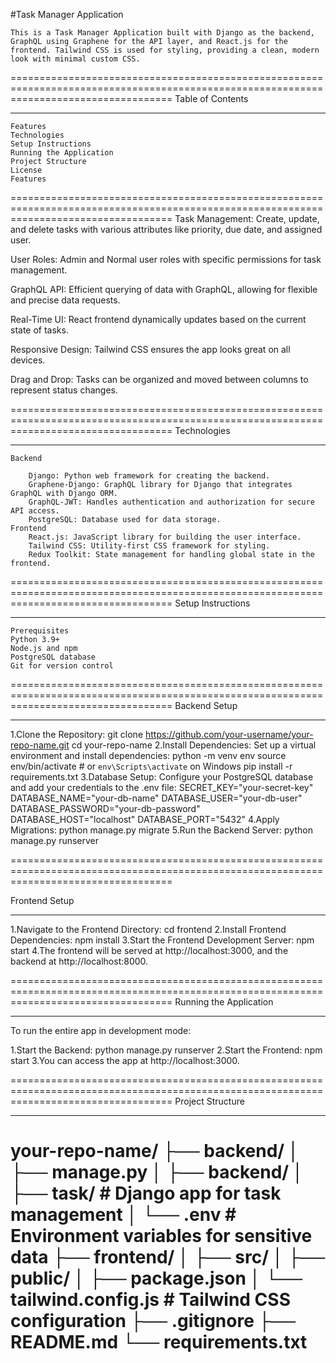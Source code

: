 
#Task Manager Application 


    This is a Task Manager Application built with Django as the backend, GraphQL using Graphene for the API layer, and React.js for the frontend. Tailwind CSS is used for styling, providing a clean, modern look with minimal custom CSS.
========================================================================================================================================
Table of Contents
*****************
    Features
    Technologies
    Setup Instructions
    Running the Application
    Project Structure
    License
    Features


========================================================================================================================================
Task Management: Create, update, and delete tasks with various attributes like priority, due date, and assigned user.

User Roles: Admin and Normal user roles with specific permissions for task management.

GraphQL API: Efficient querying of data with GraphQL, allowing for flexible and precise data requests.

Real-Time UI: React frontend dynamically updates based on the current state of tasks.

Responsive Design: Tailwind CSS ensures the app looks great on all devices.

Drag and Drop: Tasks can be organized and moved between columns to represent status changes.

========================================================================================================================================
Technologies
************
    Backend
    
        Django: Python web framework for creating the backend.
        Graphene-Django: GraphQL library for Django that integrates GraphQL with Django ORM.
        GraphQL-JWT: Handles authentication and authorization for secure API access.
        PostgreSQL: Database used for data storage.
    Frontend
        React.js: JavaScript library for building the user interface.
        Tailwind CSS: Utility-first CSS framework for styling.
        Redux Toolkit: State management for handling global state in the frontend.
========================================================================================================================================
Setup Instructions
******************
    Prerequisites
    Python 3.9+
    Node.js and npm
    PostgreSQL database
    Git for version control
========================================================================================================================================
Backend Setup
*************

1.Clone the Repository:
    git clone https://github.com/your-username/your-repo-name.git
    cd your-repo-name
2.Install Dependencies: Set up a virtual environment and install dependencies:
    python -m venv env
    source env/bin/activate  # or `env\Scripts\activate` on Windows
    pip install -r requirements.txt
3.Database Setup: Configure your PostgreSQL database and add your credentials to the .env file:
    SECRET_KEY="your-secret-key"
    DATABASE_NAME="your-db-name"
    DATABASE_USER="your-db-user"
    DATABASE_PASSWORD="your-db-password"
    DATABASE_HOST="localhost"
    DATABASE_PORT="5432"
4.Apply Migrations:
    python manage.py migrate
5.Run the Backend Server:
    python manage.py runserver

========================================================================================================================================

Frontend Setup
**************

1.Navigate to the Frontend Directory:
    cd frontend
2.Install Frontend Dependencies:
    npm install
3.Start the Frontend Development Server:
    npm start
4.The frontend will be served at http://localhost:3000, and the backend at http://localhost:8000.

========================================================================================================================================
Running the Application
***********************
To run the entire app in development mode:

1.Start the Backend:
    python manage.py runserver
2.Start the Frontend:
    npm start
3.You can access the app at http://localhost:3000.

========================================================================================================================================
Project Structure
*****************

your-repo-name/
├── backend/
│   ├── manage.py
│   ├── backend/
│   ├── task/               # Django app for task management
│   └── .env                # Environment variables for sensitive data
├── frontend/
│   ├── src/
│   ├── public/
│   ├── package.json
│   └── tailwind.config.js  # Tailwind CSS configuration
├── .gitignore
├── README.md
└── requirements.txt
========================================================================================================================================
    
